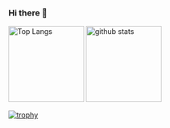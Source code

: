 ### Hi there 👋

<p align="left"> 
  <img alt="Top Langs" height="150px" src="https://github-readme-stats.vercel.app/api/top-langs/?username=catgolem&layout=compact&count_private=true&show_icons=true&theme=onedark" />
  <img alt="github stats" height="150px" src="https://github-readme-stats.vercel.app/api?username=catgolem&count_private=true&show_icons=true&show_icons=true&theme=onedark" />
</p>

[![trophy](https://github-profile-trophy.vercel.app/?username=catgolem&theme=onedark&column=7
)](https://github.com/ryo-ma/github-profile-trophy)
